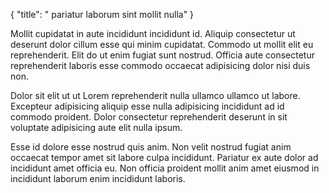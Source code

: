 {
  "title": " pariatur laborum sint mollit nulla"
}

Mollit cupidatat in aute incididunt incididunt id. Aliquip consectetur ut deserunt dolor cillum esse qui minim cupidatat. Commodo ut mollit elit eu reprehenderit. Elit do ut enim fugiat sunt nostrud. Officia aute consectetur reprehenderit laboris esse commodo occaecat adipisicing dolor nisi duis non.

Dolor sit elit ut ut Lorem reprehenderit nulla ullamco ullamco ut labore. Excepteur adipisicing aliquip esse nulla adipisicing incididunt ad id commodo proident. Dolor consectetur reprehenderit deserunt in sit voluptate adipisicing aute elit nulla ipsum.

Esse id dolore esse nostrud quis anim. Non velit nostrud fugiat anim occaecat tempor amet sit labore culpa incididunt. Pariatur ex aute dolor ad incididunt amet officia eu. Non officia proident mollit anim amet eiusmod in incididunt laborum enim incididunt laboris.